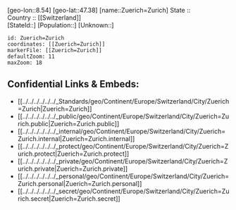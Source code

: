 ﻿---
location: [47.38,8.54] 
mapzoom: [7,12] 
mapmarker: city 
type: City
tags:
- geo/City


SpocWebEntityId: 35873
isDeleted: false
confidential: public

---
[geo-lon::8.54] 
[geo-lat::47.38] 
[name::Zuerich=Zurich] 
State ::  
Country :: [[Switzerland]]  
[StateId::] 
[Population::] 
[Unknown::] 


```leaflet
id: Zuerich=Zurich
coordinates: [[Zuerich=Zurich]] 
markerFile: [[Zuerich=Zurich]] 
defaultZoom: 11 
maxZoom: 18
```


## Confidential Links & Embeds: 
- [[../../../../../../_Standards/geo/Continent/Europe/Switzerland/City/Zuerich=Zurich|Zuerich=Zurich]] 
- [[../../../../../../_public/geo/Continent/Europe/Switzerland/City/Zuerich=Zurich.public|Zuerich=Zurich.public]] 
- [[../../../../../../_internal/geo/Continent/Europe/Switzerland/City/Zuerich=Zurich.internal|Zuerich=Zurich.internal]] 
- [[../../../../../../_protect/geo/Continent/Europe/Switzerland/City/Zuerich=Zurich.protect|Zuerich=Zurich.protect]] 
- [[../../../../../../_private/geo/Continent/Europe/Switzerland/City/Zuerich=Zurich.private|Zuerich=Zurich.private]] 
- [[../../../../../../_personal/geo/Continent/Europe/Switzerland/City/Zuerich=Zurich.personal|Zuerich=Zurich.personal]] 
- [[../../../../../../_secret/geo/Continent/Europe/Switzerland/City/Zuerich=Zurich.secret|Zuerich=Zurich.secret]] 
